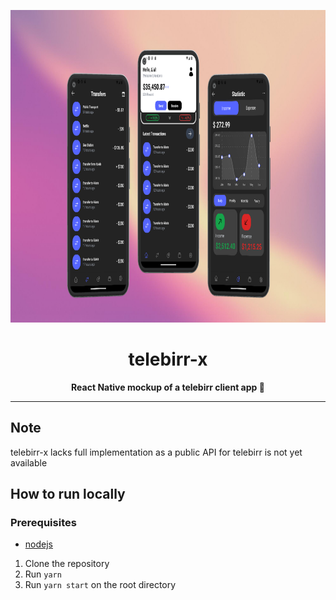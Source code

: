 <p align="center">
  <img height=500 src="./mockup.png" alt="Felig logo" />
</p>
<h1 align="center">telebirr-x</h1>
<p align="center">
  <strong>React Native mockup of a telebirr client app 📱</strong>
</p>

---

## Note

telebirr-x lacks full implementation as a public API for telebirr is not yet available

## How to run locally

### Prerequisites

- [nodejs](https://nodejs.org/en/)

1. Clone the repository
1. Run `yarn`
1. Run `yarn start` on the root directory


